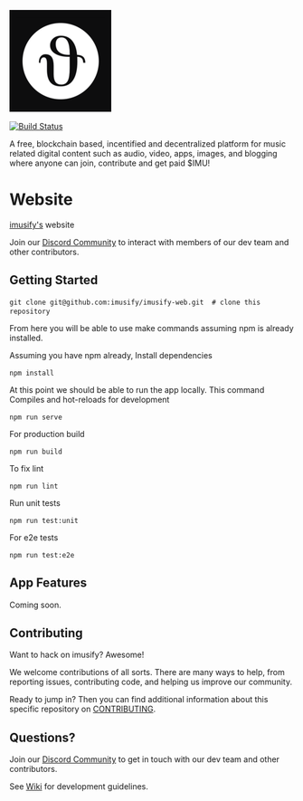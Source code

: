 
![imusify.](./public/apple-touch-icon.png "imusify.")

[![Build Status](https://travis-ci.com/imusify/imusify-web.svg?branch=master)](https://travis-ci.com/imusify/imusify-web)

A free, blockchain based, incentified and decentralized platform for music related digital content such as audio, video, apps, images, and blogging where anyone can join, contribute and get paid $IMU!

# Website
[imusify's](https://imusify.io/) website

Join our [Discord Community](https://discord.gg/WexFb73) to interact with members of our dev team and other contributors.

## Getting Started

```
git clone git@github.com:imusify/imusify-web.git  # clone this repository
```

From here you will be able to use make commands assuming npm is already installed.

Assuming you have npm already, Install dependencies

```
npm install
```

At this point we should be able to run the app locally. This command Compiles and hot-reloads for development

```
npm run serve
```

For production build
```
npm run build
```

To fix lint
```
npm run lint
```

Run unit tests
```
npm run test:unit
```

For e2e tests
```
npm run test:e2e
```

## App Features

Coming soon.

## Contributing

Want to hack on imusify? Awesome!

We welcome contributions of all sorts. There are many ways to help, from reporting issues, contributing code, and helping us improve our community.

Ready to jump in? Then you can find additional information about this specific repository on [CONTRIBUTING](./.github/CONTRIBUTING.md).

## Questions?

Join our [Discord Community](https://discord.gg/WexFb73) to get in touch with our dev team and other contributors.

See [Wiki](https://github.com/imusify/imusify-web/wiki/Development-guidelines) for development guidelines.